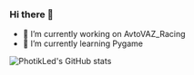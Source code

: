 ### Hi there 👋
- 🔭 I’m currently working on AvtoVAZ_Racing
- 🌱 I’m currently learning Pygame

![PhotikLed's GitHub stats](https://github-readme-stats.vercel.app/api?username=PhotikLed&theme=dark&show_icons=true)
<!--
**PhotikLed/PhotikLed** is a ✨ _special_ ✨ repository because its `README.md` (this file) appears on your GitHub profile.

Here are some ideas to get you started:
-->
